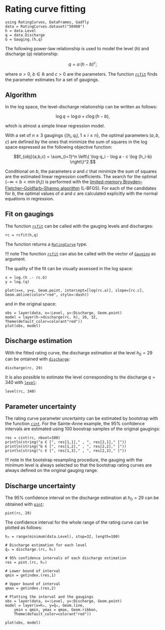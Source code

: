 # Rating curve fitting

```@setup SainteAnne
using RatingCurves, DataFrames, Gadfly
data = RatingCurves.dataset("50408")
h = data.Level
q = data.Discharge
G = Gauging.(h,q)    
```

The following power-law relationship is used to model the level $(h)$ and discharge $(q)$ relationship:

```math
q = a \, (h-b)^c;
```
where $a>0$, $b \in \mathbb{R}$ and $c>0$ are the parameters. The function [`rcfit`](@ref) finds the parameter estimates for a set of gaugings. 


## Algorithm

 In the log space, the level-discharge relationship can be written as follows:
```math
\log q = \log a + c \log (h-b),
```
which is almost a simple linear regression model.

With a set of $n \geq 3$ gaugings $\{(h_i,q_i), 1 \leq i \leq n\}$, the optimal parameters $(a,b,c)$ are defined by the ones that minimize the sum of squares in the log space expressed as the following objective function:
```math
f_{obj}(a,b,c) = \sum_{i=1}^n \left\{ \log q_i - \log a - c \log (h_i-b) \right\}^2.
```

Conditional on $b$, the parameters $a$ and $c$ that minimize the sum of squares are the estimated linear regression coefficients. The search for the optimal $\left( -\infty < b < \min(h_i) \right)$ is performed with the [limited-memory Broyden–Fletcher–Goldfarb–Shanno algorithm](https://julianlsolvers.github.io/Optim.jl/stable/#algo/lbfgs/) (L-BFGS). For each of the candidates for $b$, the optimal values of $a$ and $c$ are calculated explicitly with the normal equations in regression.

## Fit on gaugings

The function [`rcfit`](@ref) can be called with the gauging levels and discharges:
```@repl SainteAnne
rc = rcfit(h,q)
```
The function returns a [`RatingCurve`](@ref) type.

!!! note
    The function [`rcfit`](@ref) can also be called with the vector of [`Gauging`](@ref) as argument.

The quality of the fit can be visually assessed in the log space:
```@example SainteAnne
x = log.(h .- rc.b)
y = log.(q)

plot(x=x, y=y, Geom.point, intercept=[log(rc.a)], slope=[rc.c], Geom.abline(color="red", style=:dash))
```
and in the original space:
```@example SainteAnne
obs = layer(data, x=:Level, y=:Discharge, Geom.point)
model = layer(h->discharge(rc, h), 26, 32, Theme(default_color=colorant"red"))
plot(obs, model)
```

## Discharge estimation

With the fitted rating curve, the discharge estimation at the level $h_0 = 29$ can be ontained with [`discharge`](@ref):
```@repl SainteAnne
discharge(rc, 29)
```

It is also possible to estimate the level corresponding to the discharge $q = 340$ with [`level`](@ref):
```@repl SainteAnne
level(rc, 340)
```


## Parameter uncertainty

The rating curve parameter uncertainty can be estimated by bootstrap with the function [`cint`](@ref). For the Sainte-Anne example, the 95% confidence intervals are estimated using 100 boostrap samples of the original gaugings:
```@example SainteAnne
res = cint(rc, nboot=100)
println(string("a ∈ [", res[1,1]," , ", res[2,1]," ]"))
println(string("b ∈ [", res[1,2]," , ", res[2,2]," ]"))
println(string("c ∈ [", res[1,3]," , ", res[2,3]," ]"))
```

!!! note
    In the bootstrap resampling procedure, the gauging with the minimum level is always selected so that the bootstrap rating curves are always defined on the original gauging range.

## Discharge uncertainty

The 95% confidence interval on the discharge estimation at $h_0 = 29$ can be obtained with [`pint`](@ref):
```@repl SainteAnne
pint(rc, 29)
```

The confidence interval for the whole range of the rating curve can be plotted as follows:
```@example SainteAnne
h₀ = range(minimum(data.Level), stop=32, length=100)

# Discharge estimation for each level 
q̂₀ = discharge.(rc, h₀)

# 95% confidence intervals of each discharge estimation
res = pint.(rc, h₀)

# Lower bound of interval
qmin = getindex.(res,1)

# Upper bound of interval
qmax = getindex.(res,2)

# Plotting the interval and the gaugings 
obs = layer(data, x=:Level, y=:Discharge, Geom.point)
model = layer(x=h₀, y=q̂₀, Geom.line,
    ymin = qmin, ymax = qmax, Geom.ribbon,
    Theme(default_color=colorant"red"))

plot(obs, model)
```